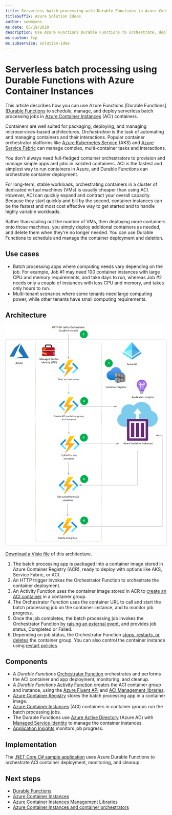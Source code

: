 ```yaml
---
title: Serverless batch processing with Durable Functions in Azure Container Instances
titleSuffix: Azure Solution Ideas
author: sowmyans
ms.date: 05/19/2020
description: Use Azure Functions Durable Functions to orchestrate, deploy, and run serverless batch processing jobs in Azure Container Instances (ACI) containers.
ms.custom: fcp
ms.subservice: solution-idea
---
```

# Serverless batch processing using Durable Functions with Azure Container Instances

This article describes how you can use Azure Functions [Durable Functions]([Durable Functions](https://docs.microsoft.com/azure/azure-functions/durable/durable-functions-overview) to schedule, manage, and deploy serverless batch processing jobs in [Azure Container Instances](https://docs.microsoft.com/azure/container-instances/container-instances-overview) (ACI) containers.

Containers are well suited for packaging, deploying, and managing microservices-based architectures. *Orchestration* is the task of automating and managing containers and their interactions. Popular container orchestrator platforms like [Azure Kubernetes Service](https://azure.microsoft.com/services/kubernetes-service/) (AKS) and [Azure Service Fabric](https://azure.microsoft.com/services/service-fabric/) can manage complex, multi-container tasks and interactions.

You don't always need full-fledged container orchestrators to provision and manage simple apps and jobs in isolated containers. ACI is the fastest and simplest way to run containers in Azure, and Durable Functions can orchestrate container deployment.

For long-term, stable workloads, orchestrating containers in a cluster of dedicated virtual machines (VMs) is usually cheaper than using ACI. However, ACI can quickly expand and contract your overall capacity. Because they start quickly and bill by the second, container instances can be the fastest and most cost effective way to get started and to handle highly variable workloads. 

Rather than scaling out the number of VMs, then deploying more containers onto those machines, you simply deploy additional containers as needed, and delete them when they're no longer needed. You can use Durable Functions to schedule and manage the container deployment and deletion.

## Use cases
- Batch processing apps where computing needs vary depending on the job. For example, Job #1 may need 100 container instances with large CPU and memory requirements, and take days to run, whereas Job #2 needs only a couple of instances with less CPU and memory, and takes only hours to run. 
- Multi-tenant scenarios where some tenants need large computing power, while other tenants have small computing requirements.

## Architecture

![Durable Functions orchestration of Container Instances](../media/durable-function-container.png)

[Download a Visio file](https://archcenter.blob.core.windows.net/cdn/Durable_Func_ACI.vsdx) of this architecture.

1. The batch processing app is packaged into a container image stored in Azure Container Registry (ACR), ready to deploy with options like AKS, Service Fabric, or ACI.
1. An HTTP trigger invokes the Orchestrator Function to orchestrate the container deployment.
1. An Activity Function uses the container image stored in ACR to [create an ACI container](https://docs.microsoft.com/rest/api/storageservices/create-container) in a container group.
1. The Orchestrator Function uses the container URL to call and start the batch processing job on the container instance, and to monitor job progress.
1. Once the job completes, the batch processing job invokes the Orchestrator Function by [raising an external event](https://docs.microsoft.com/azure/azure-functions/durable/durable-functions-external-events), and provides job status, Completed or Failed.
1. Depending on job status, the Orchestrator Function [stops, restarts, or deletes](https://docs.microsoft.com/azure/container-instances/container-instances-stop-start) the container group. You can also control the container instance using [restart policies](https://docs.microsoft.com/azure/container-instances/container-instances-restart-policy).

## Components

- A *Durable Functions* [Orchestrator Function](https://docs.microsoft.com/azure/azure-functions/durable/durable-functions-types-features-overview#orchestrator-functions) orchestrates and performs the ACI container and app deployment, monitoring, and cleanup.
- A *Durable Functions* [Activity Function](https://docs.microsoft.com/azure/azure-functions/durable/durable-functions-types-features-overview#activity-functions) creates the ACI container group and instance, using the [Azure Fluent API](https://github.com/Azure/azure-libraries-for-net) and [ACI Management libraries](https://docs.microsoft.com/dotnet/api/overview/azure/containerinstance?view=azure-dotnet).
- [Azure Container Registry](https://docs.microsoft.com/azure/container-registry/) stores the batch processing app in a container image.
- [Azure Container Instances](https://azure.microsoft.com/services/container-instances/) (ACI) containers in container groups run the batch processing jobs.
- The Durable Functions use [Azure Active Directory](https://azure.microsoft.com/services/active-directory/) (Azure AD) with [Managed Service Identity](https://docs.microsoft.com/azure/active-directory/managed-identities-azure-resources/overview) to manage the container instances.
- [Application Insights](https://docs.microsoft.com/azure/azure-monitor/app/app-insights-overview) monitors job progress.

## Implementation

The [.NET Core C# sample application](https://github.com/sowsan/az-func-aci) uses Azure Durable Functions to orchestrate ACI container deployment, monitoring, and cleanup.

## Next steps

- [Durable Functions](https://docs.microsoft.com/azure/azure-functions/durable/durable-functions-overview?tabs=csharp)
- [Azure Container Instances](https://docs.microsoft.com/azure/container-instances/container-instances-overview)
- [Azure Container Instances Management Libraries](https://docs.microsoft.com/dotnet/api/overview/azure/containerinstance?view=azure-dotnet)
- [Azure Container Instances and container orchestrators](https://docs.microsoft.com/azure/container-instances/container-instances-orchestrator-relationship)
